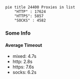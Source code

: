 
```mermaid
pie title 24400 Proxies in list
    "HTTP" : 17624
    "HTTPS": 5857
    "SOCKS" : 4582
```

### Some Info
#### Average Timeout

- mixed: 4.7s
- http: 2.8s
- https: 7.6s
- socks: 6.2s